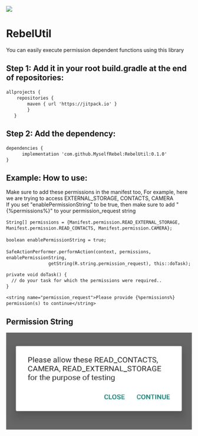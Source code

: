 [![](https://jitpack.io/v/MyselfRebel/RebelUtil.svg)](https://jitpack.io/#MyselfRebel/RebelUtil)
# RebelUtil
You can easily execute permission dependent functions using this library


## Step 1: Add it in your root build.gradle at the end of repositories:
```
allprojects {
	repositories {
		maven { url 'https://jitpack.io' }
		}
   }
```


## Step 2: Add the dependency:
```
dependencies {
	  implementation 'com.github.MyselfRebel:RebelUtil:0.1.0'
}
```

## Example: How to use:
Make sure to add these permissions in the manifest too, For example, here we are trying to access EXTERNAL_STORAGE, CONTACTS, CAMERA<br>
If you set "enablePermissionString" to be true, then make sure to add "{%permissions%}" to your permission_request string
```
String[] permissions = {Manifest.permission.READ_EXTERNAL_STORAGE, Manifest.permission.READ_CONTACTS, Manifest.permission.CAMERA};

boolean enablePermissionString = true;

SafeActionPerformer.performAction(context, permissions, enablePermissionString,
                getString(R.string.permission_request), this::doTask);
```

```
private void doTask() {
  // do your task for which the permissions were required..
}
```

```
<string name="permission_request">Please provide {%permissions%} permission(s) to continue</string>
```
## Permission String
![Permission String](https://github.com/MyselfRebel/RebelUtil/blob/master/permissionString.jpg)
